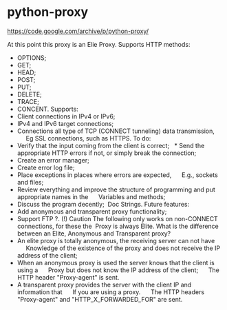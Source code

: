# python-proxy
https://code.google.com/archive/p/python-proxy/

At this point this proxy is an Elie Proxy.
Supports HTTP methods:
* OPTIONS;
* GET;
* HEAD;
* POST;
* PUT;
* DELETE;
* TRACE;
* CONCENT.
Supports:
* Client connections in IPv4 or IPv6;
* IPv4 and IPv6 target connections;
* Connections all type of TCP (CONNECT tunneling) data transmission,
     Eg SSL connections, such as HTTPS.
To do:
* Verify that the input coming from the client is correct;
  * Send the appropriate HTTP errors if not, or simply break the connection;
* Create an error manager;
* Create error log file;
* Place exceptions in places where errors are expected,
     E.g., sockets and files;
* Review everything and improve the structure of programming and put appropriate names in the
     Variables and methods;
* Discuss the program decently;
 Doc Strings.
Future features:
* Add anonymous and transparent proxy functionality;
* Support FTP ?.
(!) Caution The following only works on non-CONNECT connections, for these the
 Proxy is always Elite.
What is the difference between an Elite, Anonymous and Transparent proxy?
* An elite proxy is totally anonymous, the receiving server can not have
     Knowledge of the existence of the proxy and does not receive the IP address of the client;
* When an anonymous proxy is used the server knows that the client is using a
     Proxy but does not know the IP address of the client;
     The HTTP header "Proxy-agent" is sent.
* A transparent proxy provides the server with the client IP and information that
     If you are using a proxy.
     The HTTP headers "Proxy-agent" and "HTTP_X_FORWARDED_FOR" are sent.
